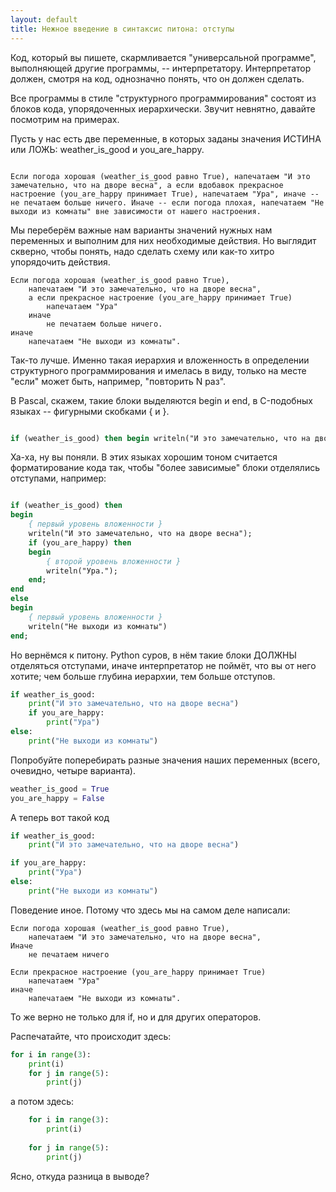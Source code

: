 ```yaml
---
layout: default
title: Нежное введение в синтаксис питона: отступы 
---
```


Код, который вы пишете, скармливается "универсальной программе", выполняющей другие программы, -- интерпретатору. Интерпретатор должен, смотря на код, однозначно понять, что он должен сделать.


Все программы в стиле "структурного программирования" состоят из блоков кода, упорядоченных иерархически. 
Звучит невнятно, давайте посмотрим на примерах.


Пусть у нас есть две переменные, в которых заданы значения ИСТИНА или ЛОЖЬ: weather_is_good и you_are_happy.

```

Если погода хорошая (weather_is_good равно True), напечатаем "И это замечательно, что на дворе весна", а если вдобавок прекрасное настроение (you_are_happy принимает True), напечатаем "Ура", иначе -- не печатаем больше ничего. Иначе -- если погода плохая, напечатаем "Не выходи из комнаты" вне зависимости от нашего настроения.

```

Мы переберём важные нам варианты значений нужных нам переменных и выполним для них необходимые действия. Но выглядит скверно, чтобы понять, надо сделать схему или как-то хитро упорядочить действия.

```
Если погода хорошая (weather_is_good равно True),
    напечатаем "И это замечательно, что на дворе весна",
    а если прекрасное настроение (you_are_happy принимает True)
        напечатаем "Ура"
    иначе
        не печатаем больше ничего.
иначе
    напечатаем "Не выходи из комнаты".

```

Так-то лучше.
Именно такая иерархия и вложенность в определении структурного программирования и имелась в виду, только на месте "если" может быть, например, "повторить N раз".

В Pascal, скажем, такие блоки выделяются begin и end, в C-подобных языках -- фигурными скобками { и }.

```pascal

if (weather_is_good) then begin writeln("И это замечательно, что на дворе весна"); if (you_are_happy) then  begin  writeln("Ура."); end;  end else begin writeln("Не выходи из комнаты"); end;
```

Ха-ха, ну вы поняли. В этих языках хорошим тоном считается форматирование кода так, чтобы "более зависимые" блоки
отделялись отступами, например:

```pascal

if (weather_is_good) then
begin
    { первый уровень вложенности }
    writeln("И это замечательно, что на дворе весна");
    if (you_are_happy) then
    begin
        { второй уровень вложенности }
        writeln("Ура.");
    end;
end
else
begin
    { первый уровень вложенности }
    writeln("Не выходи из комнаты")
end;

```

Но вернёмся к питону. Python суров, в нём такие блоки ДОЛЖНЫ отделяться отступами, иначе интерпретатор не поймёт, что вы от него хотите; чем больше глубина иерархии, тем больше отступов.

```python
if weather_is_good:
    print("И это замечательно, что на дворе весна")
    if you_are_happy:
        print("Ура")
else:
    print("Не выходи из комнаты")
```

Попробуйте поперебирать разные значения наших переменных (всего, очевидно, четыре варианта). 

```python
weather_is_good = True
you_are_happy = False
```

А теперь вот такой код

```python
if weather_is_good:
    print("И это замечательно, что на дворе весна")

if you_are_happy:
    print("Ура")
else:
    print("Не выходи из комнаты")
```

Поведение иное. Потому что здесь мы на самом деле написали:

```
Если погода хорошая (weather_is_good равно True),
    напечатаем "И это замечательно, что на дворе весна",
Иначе
    не печатаем ничего

Если прекрасное настроение (you_are_happy принимает True)
    напечатаем "Ура"
иначе
    напечатаем "Не выходи из комнаты".
```

То же верно не только для if, но и для других операторов.

Распечатайте, что происходит здесь:

```python
for i in range(3):
    print(i)
    for j in range(5):
        print(j)
```

а потом здесь:

```python    
    for i in range(3):
        print(i)
    
    for j in range(5):
        print(j)
```

Ясно, откуда разница в выводе?


